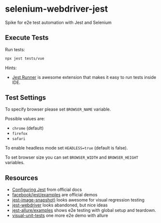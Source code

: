 # selenium-webdriver-jest

Spike for e2e test automation with Jest and Selenium

## Execute Tests

Run tests:

```bash
npx jest tests/vue
```

Hints:

- [Jest Runner](https://marketplace.visualstudio.com/items?itemName=firsttris.vscode-jest-runner) is awesome extension that makes it easy to run tests inside IDE.

## Test Settings

To specify browser please set `BROWSER_NAME` variable.

Possible values are:

- `chrome` (default)
- `firefox`
- `safari`

To enable headless mode set `HEADLESS=true` (default is false).

To set browser size you can set `BROWSER_WIDTH` and `BROWSER_HEIGHT` variables.

## Resources

- [Configuring Jest](https://jestjs.io/docs/en/configuration) from official docs
- [facebook/jest/examples](https://github.com/facebook/jest/tree/master/examples) are official demos
- [jest-image-snapshot)](https://github.com/americanexpress/jest-image-snapshot) looks awesome for visual regression testing
- [jest-webdriver](https://github.com/alexeyraspopov/jest-webdriver) looks abandoned, but nice ideas
- [jest-allure/examples](https://github.com/zaqqaz/jest-allure/tree/master/examples) shows e2e testing with global setup and teardown.
- [visual-unit-tests](https://github.com/zaqqaz/visual-unit-tests) one more e2e demo with allure
